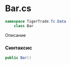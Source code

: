 
# Bar.cs
```csharp
namespace TigerTrade.Tc.Data  
    class Bar
```

Описание

### Синтаксис
```csharp
public Bar()
```


                    
                    